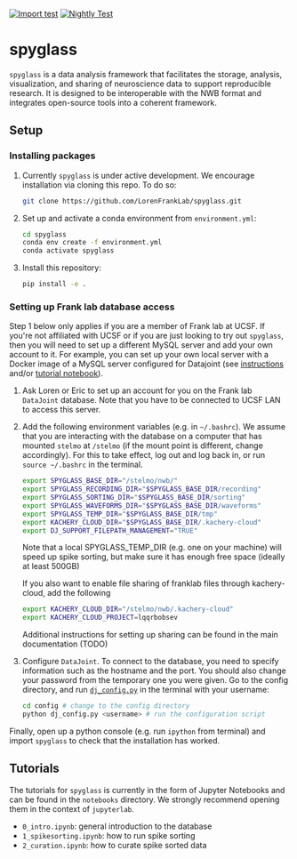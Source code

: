 [![Import test](https://github.com/LorenFrankLab/spyglass/actions/workflows/workflow.yml/badge.svg)](https://github.com/LorenFrankLab/spyglass/actions/workflows/workflow.yml)
[![Nightly Test](https://github.com/LorenFrankLab/spyglass/actions/workflows/nightly.yml/badge.svg)](https://github.com/LorenFrankLab/spyglass/actions/workflows/nightly.yml)

# spyglass

`spyglass` is a data analysis framework that facilitates the storage, analysis, visualization, and sharing of neuroscience data to support reproducible research. It is designed to be interoperable with the NWB format and integrates open-source tools into a coherent framework.

## Setup

### Installing packages

1. Currently `spyglass` is under active development. We encourage installation via cloning this repo. To do so:

   ```bash
   git clone https://github.com/LorenFrankLab/spyglass.git
   ```

2. Set up and activate a conda environment from `environment.yml`:

   ```bash
   cd spyglass
   conda env create -f environment.yml
   conda activate spyglass
   ```

3. Install this repository:

   ```bash
   pip install -e .
   ```

### Setting up Frank lab database access

Step 1 below only applies if you are a member of Frank lab at UCSF. If you're not affiliated with UCSF or if you are just looking to try out `spyglass`, then you will need to set up a different MySQL server and add your own account to it. For example, you can set up your own local server with a Docker image of a MySQL server configured for Datajoint (see [instructions](https://tutorials.datajoint.io/setting-up/local-database.html) and/or [tutorial notebook](./notebooks/docker_mysql_tutorial.ipynb)).

1. Ask Loren or Eric to set up an account for you on the Frank lab `DataJoint` database. Note that you have to be connected to UCSF LAN to access this server.

2. Add the following environment variables (e.g. in `~/.bashrc`). We assume that you are interacting with the database on a computer that has mounted `stelmo` at `/stelmo` (if the mount point is different, change accordingly). For this to take effect, log out and log back in, or run `source ~/.bashrc` in the terminal.

     ```bash
     export SPYGLASS_BASE_DIR="/stelmo/nwb/"
     export SPYGLASS_RECORDING_DIR="$SPYGLASS_BASE_DIR/recording"
     export SPYGLASS_SORTING_DIR="$SPYGLASS_BASE_DIR/sorting"
     export SPYGLASS_WAVEFORMS_DIR="$SPYGLASS_BASE_DIR/waveforms"
     export SPYGLASS_TEMP_DIR="$SPYGLASS_BASE_DIR/tmp"
     export KACHERY_CLOUD_DIR="$SPYGLASS_BASE_DIR/.kachery-cloud"
     export DJ_SUPPORT_FILEPATH_MANAGEMENT="TRUE"
     ```
     Note that a local SPYGLASS_TEMP_DIR (e.g. one on your machine) will speed up spike sorting, but make sure it has enough free space (ideally at least 500GB)

     If you also want to enable file sharing of franklab files through kachery-cloud, add the following
     ```bash
     export KACHERY_CLOUD_DIR="/stelmo/nwb/.kachery-cloud"
     export KACHERY_CLOUD_PROJECT=lqqrbobsev
     ```
     
     Additional instructions for setting up sharing can be found in the main documentation (TODO)
 
3. Configure `DataJoint`. To connect to the database, you need to specify information such as the hostname and the port. You should also change your password from the temporary one you were given. Go to the config directory, and run [`dj_config.py`](https://github.com/LorenFrankLab/spyglass/blob/master/config/dj_config.py) in the terminal with your username:

    ```bash
    cd config # change to the config directory
    python dj_config.py <username> # run the configuration script
    ```

Finally, open up a python console (e.g. run `ipython` from terminal) and import `spyglass` to check that the installation has worked.

## Tutorials

The tutorials for `spyglass` is currently in the form of Jupyter Notebooks and can be found in the `notebooks` directory. We strongly recommend opening them in the context of `jupyterlab`.

* `0_intro.ipynb`: general introduction to the database
* `1_spikesorting.ipynb`: how to run spike sorting
* `2_curation.ipynb`: how to curate spike sorted data
